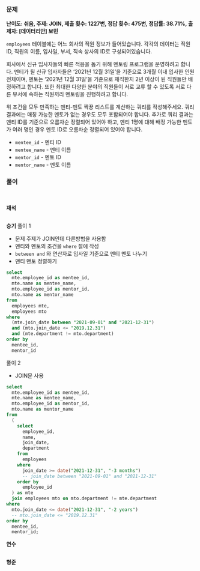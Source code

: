 ### 문제

**난이도: 쉬움, 주제: JOIN, 제출 횟수: 1227번, 정답 횟수: 475번, 정답률: 38.71%, 출제자: [데이터리안] 보민**

`employees` 테이블에는 어느 회사의 직원 정보가 들어있습니다. 각각의 데이터는 직원 ID, 직원의 이름, 입사일, 부서, 직속 상사의 ID로 구성되어있습니다.

회사에서 신규 입사자들의 빠른 적응을 돕기 위해 멘토링 프로그램을 운영하려고 합니다. 멘티가 될 신규 입사자들은 ‘2021년 12월 31일’을 기준으로 3개월 이내 입사한 인원 전체이며, 멘토는 ‘2021년 12월 31일’을 기준으로 재직한지 2년 이상이 된 직원들만 배정하려고 합니다. 또한 최대한 다양한 분야의 직원들이 서로 교류 할 수 있도록 서로 다른 부서에 속하는 직원끼리 멘토링을 진행하려고 합니다.

위 조건을 모두 만족하는 멘티-멘토 짝꿍 리스트를 계산하는 쿼리를 작성해주세요. 쿼리 결과에는 매칭 가능한 멘토가 없는 경우도 모두 포함되어야 합니다. 추가로 쿼리 결과는 멘티 ID를 기준으로 오름차순 정렬되어 있어야 하고, 멘티 1명에 대해 배정 가능한 멘토가 여러 명인 경우 멘토 ID로 오름차순 정렬되어 있어야 합니다.

- `mentee_id` - 멘티 ID
- `mentee_name` - 멘티 이름
- `mentor_id` - 멘토 ID
- `mentor_name` - 멘토 이름

### 풀이
<br>

**재석**

```sql

```

**승기**
풀이 1
- 문제 주제가 JOIN인데 다른방법을 사용함
- 멘티와 멘토의 조건을 `where` 절에 작성
- `between and` 와 연산자로 입사일 기준으로 멘티 멘토 나누기
- 맨티 맨토 정렬하기

```sql
select
  mte.employee_id as mentee_id,
  mte.name as mentee_name,
  mto.employee_id as mentor_id,
  mto.name as mentor_name
from
  employees mte,
  employees mto
where
  (mte.join_date between "2021-09-01" and "2021-12-31")
  and (mto.join_date <= "2019.12.31")
  and (mte.department != mto.department)
order by
  mentee_id,
  mentor_id
```

풀이 2
- JOIN문 사용

```sql
select
  mte.employee_id as mentee_id,
  mte.name as mentee_name,
  mto.employee_id as mentor_id,
  mto.name as mentor_name
from
  (
    select
      employee_id,
      name,
      join_date,
      department
    from
      employees
    where
      join_date >= date("2021-12-31", "-3 months")
      -- join_date between "2021-09-01" and "2021-12-31"
    order by
      employee_id
  ) as mte
  join employees mto on mto.department != mte.department
where
  mto.join_date <= date("2021-12-31", "-2 years")
  -- mto.join_date <= "2019.12.31"
order by
  mentee_id,
  mentor_id;
```

**연수**

```sql

```

**형준**
```sql

```
